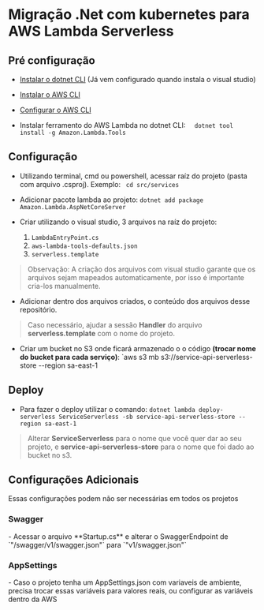 <h1> Migração .Net com kubernetes para AWS Lambda Serverless </h1>

<h2>Pré configuração</h2>

- [Instalar o dotnet CLI](https://docs.microsoft.com/pt-br/dotnet/core/tools/) (Já vem configurado quando instala o visual studio) 

- [Instalar o AWS CLI](https://docs.aws.amazon.com/pt_br/cli/latest/userguide/install-cliv2.html) 

- [Configurar o AWS CLI](https://docs.aws.amazon.com/pt_br/cli/latest/userguide/cli-configure-quickstart.html) 

- Instalar ferramento do AWS Lambda no dotnet CLI: 
   `  dotnet tool install -g Amazon.Lambda.Tools`
   
<h2>Configuração</h2> 

- Utilizando terminal, cmd ou powershell, acessar raíz do projeto (pasta com arquivo .csproj). Exemplo: ` cd src/services`

- Adicionar pacote lambda ao projeto: `dotnet add package Amazon.Lambda.AspNetCoreServer`

- Criar utilizando o visual studio, 3 arquivos na raíz do projeto:
    1. `LambdaEntryPoint.cs`
    2. `aws-lambda-tools-defaults.json`
    3. `serverless.template` 
    
 > Observação: A criação dos arquivos com visual studio garante que os arquivos sejam mapeados automaticamente, por isso é importante cria-los manualmente.
 
 - Adicionar dentro dos arquivos criados, o conteúdo dos arquivos desse repositório.
 
 > Caso necessário, ajudar a sessão **Handler** do arquivo **serverless.template** com o nome do projeto. 
 
 - Criar um bucket no S3 onde ficará armazenado o o código **(trocar nome do bucket para cada serviço)**:
 `aws s3 mb s3://service-api-serverless-store --region sa-east-1 
 
<h2>Deploy</h2> 

- Para fazer o deploy utilizar o comando:
`dotnet lambda deploy-serverless ServiceServerless -sb service-api-serverless-store --region sa-east-1`

> Alterar **ServiceServerless** para o nome que você quer dar ao seu projeto, e **service-api-serverless-store** para o nome que foi dado ao bucket no s3.

<h2>Configurações Adicionais</h2> 
Essas configurações podem não ser necessárias em todos os projetos

<h3>Swagger</h3> 
- Acessar o arquivo **Startup.cs** e alterar o SwaggerEndpoint de `"/swagger/v1/swagger.json"` para `"v1/swagger.json"`

<h3>AppSettings</h3> 
- Caso o projeto tenha um AppSettings.json com variaveis de ambiente, precisa trocar essas variáveis para valores reais, ou configurar as variáveis dentro da AWS 
